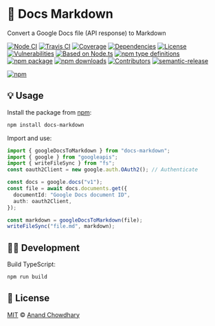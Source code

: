 # 📝 Docs Markdown

Convert a Google Docs file (API response) to Markdown

[![Node CI](https://img.shields.io/github/workflow/status/AnandChowdhary/docs-markdown/Node%20CI?label=GitHub%20CI&logo=github)](https://github.com/AnandChowdhary/docs-markdown/actions)
[![Travis CI](https://img.shields.io/travis/AnandChowdhary/docs-markdown?label=Travis%20CI&logo=travis%20ci&logoColor=%23fff)](https://travis-ci.org/AnandChowdhary/docs-markdown)
[![Coverage](https://coveralls.io/repos/github/AnandChowdhary/docs-markdown/badge.svg?branch=master&v=2)](https://coveralls.io/github/AnandChowdhary/docs-markdown?branch=master)
[![Dependencies](https://img.shields.io/librariesio/release/npm/docs-markdown)](https://libraries.io/npm/docs-markdown)
[![License](https://img.shields.io/npm/l/docs-markdown)](https://github.com/AnandChowdhary/docs-markdown/blob/master/LICENSE)
[![Vulnerabilities](https://img.shields.io/snyk/vulnerabilities/npm/docs-markdown.svg)](https://snyk.io/test/npm/docs-markdown)
[![Based on Node.ts](https://img.shields.io/badge/based%20on-node.ts-brightgreen)](https://github.com/AnandChowdhary/node.ts)
[![npm type definitions](https://img.shields.io/npm/types/docs-markdown.svg)](https://unpkg.com/browse/docs-markdown/dist/index.d.ts)
[![npm package](https://img.shields.io/npm/v/docs-markdown.svg)](https://www.npmjs.com/package/node.ts)
[![npm downloads](https://img.shields.io/npm/dw/docs-markdown)](https://www.npmjs.com/package/node.ts)
[![Contributors](https://img.shields.io/github/contributors/AnandChowdhary/docs-markdown)](https://github.com/AnandChowdhary/docs-markdown/graphs/contributors)
[![semantic-release](https://img.shields.io/badge/%20%20%F0%9F%93%A6%F0%9F%9A%80-semantic--release-e10079.svg)](https://github.com/semantic-release/semantic-release)

[![npm](https://nodei.co/npm/docs-markdown.png)](https://www.npmjs.com/package/docs-markdown)

## 💡 Usage

Install the package from [npm](https://www.npmjs.com/package/docs-markdown):

```bash
npm install docs-markdown
```

Import and use:

```ts
import { googleDocsToMarkdown } from "docs-markdown";
import { google } from "googleapis";
import { writeFileSync } from "fs";
const oauth2Client = new google.auth.OAuth2(); // Authenticate

const docs = google.docs("v1");
const file = await docs.documents.get({
  documentId: "Google Docs document ID",
  auth: oauth2Client,
});

const markdown = googleDocsToMarkdown(file);
writeFileSync("file.md", markdown);
```

## 👩‍💻 Development

Build TypeScript:

```bash
npm run build
```

## 📄 License

[MIT](./LICENSE) © [Anand Chowdhary](https://anandchowdhary.com)
